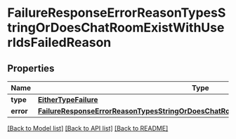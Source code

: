 # FailureResponseErrorReasonTypesStringOrDoesChatRoomExistWithUserIdsFailedReason

## Properties
Name | Type | Description | Notes
------------ | ------------- | ------------- | -------------
**type** | [**EitherTypeFailure**](EitherTypeFailure.md) |  | 
**error** | [**FailureResponseErrorReasonTypesStringOrDoesChatRoomExistWithUserIdsFailedReasonError**](FailureResponseErrorReasonTypesStringOrDoesChatRoomExistWithUserIdsFailedReasonError.md) |  | 

[[Back to Model list]](../README.md#documentation-for-models) [[Back to API list]](../README.md#documentation-for-api-endpoints) [[Back to README]](../README.md)


